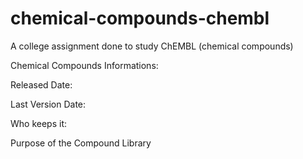 # chemical-compounds-chembl
A college assignment done to study ChEMBL (chemical compounds)



Chemical Compounds Informations:

Released Date:

Last Version Date:

Who keeps it:

Purpose of the Compound Library
